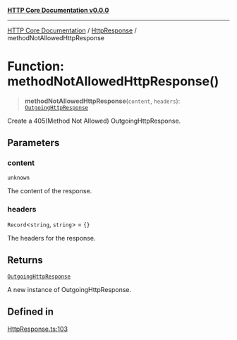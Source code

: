 [**HTTP Core Documentation v0.0.0**](../../README.md)

***

[HTTP Core Documentation](../../modules.md) / [HttpResponse](../README.md) / methodNotAllowedHttpResponse

# Function: methodNotAllowedHttpResponse()

> **methodNotAllowedHttpResponse**(`content`, `headers`): [`OutgoingHttpResponse`](../../OutgoingHttpResponse/classes/OutgoingHttpResponse.md)

Create a 405(Method Not Allowed) OutgoingHttpResponse.

## Parameters

### content

`unknown`

The content of the response.

### headers

`Record`\<`string`, `string`\> = `{}`

The headers for the response.

## Returns

[`OutgoingHttpResponse`](../../OutgoingHttpResponse/classes/OutgoingHttpResponse.md)

A new instance of OutgoingHttpResponse.

## Defined in

[HttpResponse.ts:103](https://github.com/stonemjs/http-core/blob/24dd4b3f1e59fc19fb65fa5316121fe4b68e4f41/src/HttpResponse.ts#L103)
